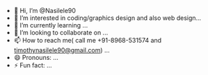 - 👋 Hi, I’m @Nasilele90
- 👀 I’m interested in coding/graphics design and also web design...
- 🌱 I’m currently learning ...
- 💞️ I’m looking to collaborate on ...
- 📫 How to reach me( call me +91-8968-531574 and timothynasilele90@gmail.com) ...
- 😄 Pronouns: ...
- ⚡ Fun fact: ...

<!---
Nasilele90/Nasilele90 is a ✨ special ✨ repository because its `README.md` (this file) appears on your GitHub profile.
You can click the Preview link to take a look at your changes.
--->
